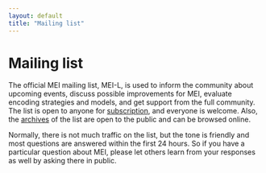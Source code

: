 ```yaml
---
layout: default
title: "Mailing list"
---
```

# Mailing list

The official MEI mailing list, MEI-L, is used to inform the community about upcoming events, discuss possible improvements for MEI, evaluate encoding strategies and models, and get support from the full community. The list is open to anyone for [subscription](https://lists.uni-paderborn.de/mailman/listinfo/mei-l), and everyone is welcome. Also, the [archives](https://lists.uni-paderborn.de/pipermail/mei-l/) of the list are open to the public and can be browsed online.

Normally, there is not much traffic on the list, but the tone is friendly and most questions are answered within the first 24 hours. So if you have a particular question about MEI, please let others learn from your responses as well by asking there in public.